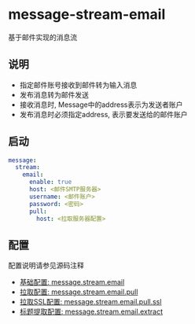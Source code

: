 # message-stream-email

基于邮件实现的消息流

## 说明

* 指定邮件账号接收到邮件转为输入消息
* 发布消息转为邮件发送
* 接收消息时, Message中的address表示为发送者账户
* 发布消息时必须指定address, 表示要发送给的邮件账户

## 启动

``` yaml
message:
  stream:
    email:
      enable: true
      host: <邮件SMTP服务器>
      username: <邮件账户>
      password: <密码>
      pull:
        host: <拉取服务器配置>
```

## 配置

配置说明请参见源码注释

* [基础配置: message.stream.email](./src/main/java/tech/guyi/component/message/stream/email/configuration/EmailConfiguration.java)
* [拉取配置: message.stream.email.pull](./src/main/java/tech/guyi/component/message/stream/email/configuration/EmailPullConfiguration.java)
* [拉取SSL配置: message.stream.email.pull.ssl](./src/main/java/tech/guyi/component/message/stream/email/configuration/EmailPullSslConfiguration.java)
* [标题提取配置: message.stream.email.extract](./src/main/java/tech/guyi/component/message/stream/email/configuration/EmailExtractorConfiguration.java)
